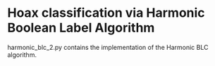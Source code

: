# Hoax classification via Harmonic Boolean Label Algorithm

harmonic_blc_2.py contains the implementation of the Harmonic BLC algorithm.
